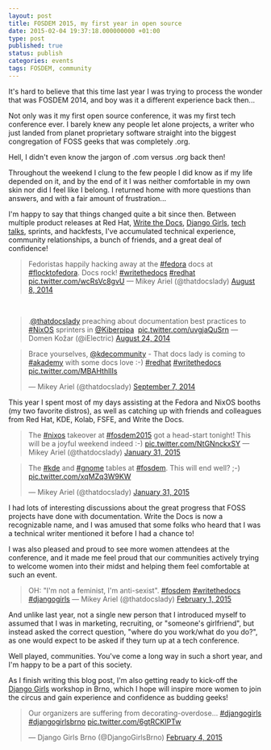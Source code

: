 ```yaml
---
layout: post
title: FOSDEM 2015, my first year in open source
date: 2015-02-04 19:37:18.000000000 +01:00
type: post
published: true
status: publish
categories: events
tags: FOSDEM, community
---
```


It's hard to believe that this time last year I was trying to process the wonder that was FOSDEM 2014, and boy was it a different experience back then...

Not only was it my first open source conference, it was my first tech conference ever. I barely knew any people let alone projects, a writer who just landed from planet proprietary software straight into the biggest congregation of FOSS geeks that was completely .org.

Hell, I didn't even know the jargon of .com versus .org back then! 

Throughout the weekend I clung to the few people I did know as if my life depended on it, and by the end of it I was neither comfortable in my own skin nor did I feel like I belong. I returned home with more questions than answers, and with a fair amount of frustration... 

I'm happy to say that things changed quite a bit since then. Between multiple product releases at Red Hat, [Write the Docs](http://docsideofthemoon.com/2014/05/17/write-the-docs-eu-2014/ "Write the Docs EU 2014, the beginning of my journey as a documentarian"), [Django Girls](http://docsideofthemoon.com/2014/08/05/django-girls-europython-2014/ "Django Girls @ EuroPython 2014 – Girl-power to geek-power"), [tech talks](http://docsideofthemoon.com/2014/05/26/linuxtag-2014/ "LinuxTag 2014, the writer takes on a developer conference"), sprints, and hackfests, I've accumulated technical experience, community relationships, a bunch of friends, and a great deal of confidence!

> Fedoristas happily hacking away at the [\#fedora](https://twitter.com/hashtag/fedora?src=hash) docs at [\#flocktofedora](https://twitter.com/hashtag/flocktofedora?src=hash). Docs rock! [\#writethedocs](https://twitter.com/hashtag/writethedocs?src=hash) [\#redhat](https://twitter.com/hashtag/redhat?src=hash) [pic.twitter.com/wcRsVc8gvU](http://t.co/wcRsVc8gvU)
>  — Mikey Ariel (@thatdocslady) [August 8, 2014](https://twitter.com/thatdocslady/status/497746429537169408)

 

> .[@thatdocslady](https://twitter.com/thatdocslady) preaching about documentation best practices to [\#NixOS](https://twitter.com/hashtag/NixOS?src=hash) sprinters in [@Kiberpipa](https://twitter.com/Kiberpipa)  [pic.twitter.com/uvgjaQuSrn](http://t.co/uvgjaQuSrn) — Domen Kožar (@iElectric) [August 24, 2014](https://twitter.com/iElectric/status/503472119305764864)

> Brace yourselves, [@kdecommunity](https://twitter.com/kdecommunity) - That docs lady is coming to [\#akademy](https://twitter.com/hashtag/akademy?src=hash) with some docs love :-) [\#redhat](https://twitter.com/hashtag/redhat?src=hash) [\#writethedocs](https://twitter.com/hashtag/writethedocs?src=hash) [pic.twitter.com/MBAHthlIIs](http://t.co/MBAHthlIIs)
>
> — Mikey Ariel (@thatdocslady) [September 7, 2014](https://twitter.com/thatdocslady/status/508522818800455680)

This year I spent most of my days assisting at the Fedora and NixOS booths (my two favorite distros), as well as catching up with friends and colleagues from Red Hat, KDE, Kolab, FSFE, and Write the Docs.

> The [\#nixos](https://twitter.com/hashtag/nixos?src=hash) takeover at [\#fosdem2015](https://twitter.com/hashtag/fosdem2015?src=hash) got a head-start tonight! This will be a joyful weekend indeed :-) [pic.twitter.com/NtGNnckxSY](http://t.co/NtGNnckxSY) — Mikey Ariel (@thatdocslady) [January 31, 2015](https://twitter.com/thatdocslady/status/561333189458001920)

> The [\#kde](https://twitter.com/hashtag/kde?src=hash) and [\#gnome](https://twitter.com/hashtag/gnome?src=hash) tables at [\#fosdem](https://twitter.com/hashtag/fosdem?src=hash). This will end well? ;-) [pic.twitter.com/xqMZq3W9KW](http://t.co/xqMZq3W9KW)
>
> — Mikey Ariel (@thatdocslady) [January 31, 2015](https://twitter.com/thatdocslady/status/561488426197737472)

I had lots of interesting discussions about the great progress that FOSS projects have done with documentation. Write the Docs is now a recognizable name, and I was amused that some folks who heard that I was a technical writer mentioned it before I had a chance to!

I was also pleased and proud to see more women attendees at the conference, and it made me feel proud that our communities actively trying to welcome women into their midst and helping them feel comfortable at such an event.

> OH: "I'm not a feminist, I'm anti-sexist". [\#fosdem](https://twitter.com/hashtag/fosdem?src=hash) [\#writethedocs](https://twitter.com/hashtag/writethedocs?src=hash) [\#djangogirls](https://twitter.com/hashtag/djangogirls?src=hash) — Mikey Ariel (@thatdocslady) [February 1, 2015](https://twitter.com/thatdocslady/status/561831232372486144)

And unlike last year, not a single new person that I introduced myself to assumed that I was in marketing, recruiting, or "someone's girlfriend", but instead asked the correct question, "where do you work/what do you do?", as one would expect to be asked if they turn up at a tech conference.

Well played, communities. You've come a long way in such a short year, and I'm happy to be a part of this society.

As I finish writing this blog post, I'm also getting ready to kick-off the [Django Girls](http://djangogirls.org/brno/) workshop in Brno, which I hope will inspire more women to join the circus and gain experience and confidence as budding geeks!

> Our organizers are suffering from decorating-overdose... [\#djangogirls](https://twitter.com/hashtag/djangogirls?src=hash) [\#djangogirlsbrno](https://twitter.com/hashtag/djangogirlsbrno?src=hash) [pic.twitter.com/6gtRCKIPTw](http://t.co/6gtRCKIPTw)
>
> — Django Girls Brno (@DjangoGirlsBrno) [February 4, 2015](https://twitter.com/DjangoGirlsBrno/status/563014390589698049)

